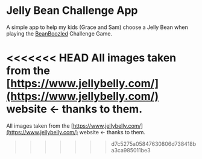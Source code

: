 # Jelly Bean Challenge App

A simple app to help my kids (Grace and Sam) choose a Jelly Bean when playing the [BeanBoozled](https://www.jellybelly.com/beanboozled-challenge) Challenge Game.

<<<<<<< HEAD
All images taken from the [https://www.jellybelly.com/](https://www.jellybelly.com/) website &larr; thanks to them.
=======
All images taken from the [https://www.jellybelly.com/](https://www.jellybelly.com/) website &larr; thanks to them.
>>>>>>> d7c5275a05847630806d738418ba3ca985011be3
